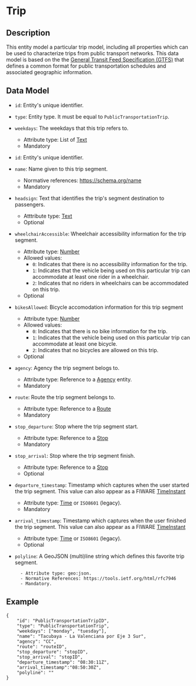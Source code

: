 # Trip

## Description

This entity model a particular trip model, including all properties which can be used to characterize trips from public transport networks. This data model is based on the the [General Transit Feed Specification (GTFS)](https://developers.google.com/transit/gtfs/) that defines a common format for public transportation schedules and associated geographic information.

## Data Model

- ```id```: Entity's unique identifier.

- ```type```: Entity type. It must be equal to ```PublicTransportationTrip```.

- ```weekdays```: The weekdays that this trip refers to. 
	- Attribute type: List of [Text](https://schema.org/Text)
	- Mandatory

- ```id```: Entity's unique identifier.

- ```name```: Name given to this trip segment.
    - Normative references: https://schema.org/name
    - Mandatory

- ```headsign```: Text that identifies the trip's segment destination to passengers.
    - Atttribute type: [Text](https://schema.org/Text)
    - Optional

- ```wheelchairAccessible```: Wheelchair accessibility information for the trip segment.
    - Attribute type: [Number](https://github.com/schema.org/Number)
    - Allowed values: 
        - ```0```: Indicates that there is no accessibility information for the trip.
        - ```1```: Indicates that the vehicle being used on this particular trip can accommodate at least one rider in a wheelchair.
        - ```2```: Indicates that no riders in wheelchairs can be accommodated on this trip.
    - Optional

- ```bikesAllowed```: Bicycle accomodation information for this trip segment
    - Attribute type: [Number](https://github.com/schema.org/Number)
    - Allowed values:
        - ```0```: Indicates that there is no bike information for the trip.
        - ```1```: Indicates that the vehicle being used on this particular trip can accommodate at least one bicycle.
        - ```2```: Indicates that no bicycles are allowed on this trip.
    - Optional

- ```agency```: Agency the trip segment belogs to.
    - Attribute type: Reference to a [Agency](https://github.com/ftcardoso/dataModels/blob/public_transportation_2/Transportation/PublicTransportTrip/Agency/doc/spec.md) entity.
    - Mandatory

- ```route```: Route the trip segment belongs to.
    - Attribute type: Reference to a [Route](https://github.com/ftcardoso/dataModels/blob/public_transportation_2/Transportation/PublicTransportTrip/Route/doc/spec.md)
    - Mandatory

- ```stop_departure```: Stop where the trip segment start.
    - Attribute type: Reference to a [Stop](https://github.com/ftcardoso/dataModels/blob/public_transportation_2/Transportation/PublicTransportTrip/Stop/doc/spec.md)
    - Mandatory

- ```stop_arrival```: Stop where the trip segment finish.
    - Attribute type: Reference to a [Stop](https://github.com/ftcardoso/dataModels/blob/public_transportation_2/Transportation/PublicTransportTrip/Stop/doc/spec.md)
    - Optional

- ```departure_timestamp```: Timestamp which captures when the user started the trip segment. This value can also appear as a FIWARE [TimeInstant](https://github.com/telefonicaid/iotagent-node-lib/blob/develop/README.md#TimeInstant)
    - Attribute type: [Time](http://schema.org/Time) or ```ISO8601``` (legacy).
    - Mandatory

- ```arrival_timestamp```:	Timestamp which captures when the user finished the trip segment. This value can also appear as a FIWARE [TimeInstant](https://github.com/telefonicaid/iotagent-node-lib/blob/develop/README.md#TimeInstant)
    - Attribute type: [Time](http://schema.org/Time) or ```ISO8601``` (legacy).
    - Optional

- ```polyline```: A GeoJSON (multi)line string which defines this favorite trip segment.

        - Attribute type: geo:json.
        - Normative References: https://tools.ietf.org/html/rfc7946
        - Mandatory.

## Example
```
{
    "id": "PublicTransportationTripID",
    "type": "PublicTransportationTrip",
    "weekdays": ["monday", "tuesday"],
    "name": "Tacubaya - La Valenciana por Eje 3 Sur",
    "agency": "CC",
    "route": "routeID",
    "stop_departure": "stopID",
    "stop_arrival": "stopID",
    "departure_timestamp": "08:30:11Z",
    "arrival_timestamp":"08:50:30Z",
    "polyline": ""
}
```
